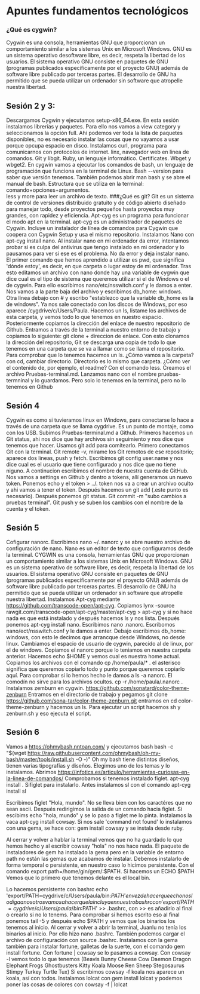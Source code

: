 # Apuntes fundamentos tecnológicos
### ¿Qué es cygwin? 
Cygwin es una consola, herramientas GNU que proporcionan un comportamiento similar a los sistemas Unix en Microsoft Windows. GNU es un sistema operativo desoftware libre, es decir, respeta la libertad de los usuarios. El sistema operativo GNU consiste en paquetes de GNU (programas publicados específicamente por el proyecto GNU) además de software libre publicado por terceras partes. El desarrollo de GNU ha permitido que se pueda utilizar un ordenador sin software que atropelle nuestra libertad.
## Sesión 2 y 3:
Descargamos Cygwin y ejecutamos setup-x86_64.exe. En esta sesión instalamos librerías y paquetes. Para ello nos vamos a view category y seleccionamos la opción full. Ahí podemos ver toda la lista de paquetes disponibles, no es necesario instalar las cosas que no vayamos a usar porque opcupa espacio en disco. Instalamos curl, programa para comunicarnos con protocolos de internet. linx, navegador web en linea de comandos. Git y libgit. Ruby, un lenguaje informático. Certificates. Wbget y wbget2.
En cygwin vamos a ejecutar los comandos de bash, un lenguaje de programación que funciona en la terminal de Linux. Bash --version para saber que versión tenemos. También podemos abrir man bash y se abre el manual de bash. 
Estructura que se utiliza en la terminal: comando+opciones+argumentos.   
less y more para leer un archivo de texto. 
###¿Qué es git? 
Git es un sistema de control de versiones distribuido gratuito y de código abierto diseñado para manejar todo, desde proyectos pequeños hasta proyectos muy grandes, con rapidez y eficiencia.
Apt-cyg es un programa para funcionar el modo apt en la terminal. apt-cyg es un administrador de paquetes de Cygwin. Incluye un instalador de línea de comandos para Cygwin que coopera con Cygwin Setup y usa el mismo repositorio.
Instalamos Nano con apt-cyg install nano. Al instalar nano en mi ordenador da error, intentamos probar si es culpa del antivirus que tengo instalado en mi ordenador y lo pausamos para ver si ese es el problema. No da error y deja instalar nano. 
El primer comando que hemos aprendido a utilizar es pwd, que significa 'dónde estoy', es decir, en que carpeta o lugar estoy de mi ordenador.  Tras esto editamos un archivo con nano donde hay una variable de cygwin que dice cual es el tipo de sistema que queremos utilizar si el de Windows o el de cygwin. Para ello escribimos nano/etc/nsswitch.conf y le damos a enter. Nos vamos a la parte baja del archivo y escribimos db_home: windows. Otra línea debajo con # y escribo "establezco que la variable db_home es la de windows". Ya nos sale conectado con los discos de Windows, por eso aparece /cygdrive/c/Users/Paula. Hacemos un ls, listame los archivos de esta carpeta, y vemos todo lo que tenemos en nuestro espacio.   
Posteriormente copiamos la dirección del enlace de nuestro repositorio de Github. Entramos a través de la terminal a nuestro entorno de trabajo y copiamos lo siguiente: git clone + direccion de enlace. Con esto clonamos la dirección del repositorio, Git se descarga una copia de todo lo que tenemos en una carpeta que se va a llamar como se llama el repositorio. Para comprobar que lo tenemos hacemos un ls. ¿Cómo vamos a la carpeta? con cd, cambiar directorio. Directorio es lo mismo que carpeta. 
¿Cómo ver el contenido de, por ejemplo, el readme? Con el comando less.
Creamos el archivo Pruebas-terminal.md. Lanzamos nano con el nombre pruebas-termninal y lo guardamos. Pero solo lo tenemos en la terminal, pero no lo tenemos en Github
## Sesión 4
Cygwin es como si tuvieramos linux en Windows, para conectarse lo hace a través de una carpeta que se llama cygdrive. Es un punto de montaje, como con los USB. Subimos Pruebas-terminal.md a Github. Primeros hacemos un Git status, ahi nos dice que hay archivos sin seguimiento y nos dice que tenemos que hacer. Usamos git add para comitearlo. Primero conectamos Git con la terminal. Git remote -v, mirame los Git remotos de ese repositorio; aparece dos lineas, push y fetch.
Escribimos git config user.name y nos dice cual es el usuario que tiene configurado y nos dice que no tiene niguno. A continucion escribimos el nombre de nuestra cuenta de GitHub. Nos vamos a settings en Github y dentro a tokens, allí generamos un nuevo token. Ponemos echo y el token > ../. token nos va a crear un archivo oculto y ahi vamos a tener el token. Después hacemos un git add (.este punto es necesario). Después ponemos git status. Git commit -m "subo cambios a pruebas terminal". Git push y se suben los cambios con el nombre de la cuenta y el token.
## Sesión 5
Cofigurar nanorc. Escribimos nano ~/. nanorc y se abre nuestro archivo de configuración de nano. Nano es un editor de texto que configuramos desde la terminal. CYGWIN es una consola, herramientas GNU que proporcionan un comportamiento similar a los sistemas Unix en Microsoft Windows. GNU es un sistema operativo de software libre, es decir, respeta la libertad de los usuarios. El sistema operativo GNU consiste en paquetes de GNU (programas publicados específicamente por el proyecto GNU) además de software libre publicado por terceras partes. El desarrollo de GNU ha permitido que se pueda utilizar un ordenador sin software que atropelle nuestra libertad.
Instalamos Apt-cyg mediante https://github.com/transcode-open/apt-cyg. Copiamos lynx -source rawgit.com/transcode-open/apt-cyg/master/apt-cyg > apt-cyg
 y si no hace nada es que está instalado y después hacemos ls y nos lista. Después ponemos apt-cyg install nano. Escribimos nano .nanorc. 
Escribomos nano/ect/nsswitch.conf y le damos a enter. Debajo escribimos db_home: windows, con esto le decimos que arrancque desde Windows, no desde linux. Cambiamos el espacio de usuario de cygwin, parecido al de linux, por el de windows. Copiamos el nanorc porque lo teniamos en nuestra carpeta anterior. Hacemos echo $HOME y vemos cual es nuestra home actual. Copiamos los archivos con el comando cp /home/paula/* . el asterisco significa que queremos copiarlo todo y punto porque queremos copiarlo aquí. Para comprobar si lo hemos hecho le damos a ls -a nanorc. El comodín no sirve para los archivos ocultos. cp -r /home/paula/.nanorc .
Instalamos zemburn en cygwin. https://github.com/sonatard/color-theme-zenburn Entramos en el directorio de trabajo y pegamos  git clone https://github.com/sona-tar/color-theme-zenburn.git entramos en cd color-theme-zenburn  y hacemos un ls. Para ejecutar un script hacemos sh y zenburn.sh y eso ejecuta el script. 
## Sesión 6
Vamos a https://ohmybash.nntoan.com/ y ejecutamos bash bash -c "$(wget https://raw.githubusercontent.com/ohmybash/oh-my-bash/master/tools/install.sh -O -)"
Oh my bash tiene distintos diseños, tienen varias tipografías y diseños. Elegimos uno de los temas y lo instalamos.
Abrimos https://infotics.es/articulo/herramientas-curiosas-en-la-linea-de-comandos/ Comprobamos si tenemos instalado figlet. apt-cyg install . Sifiglet para instalarlo. Antes instalamos sl con el comando apt-cyg install sl

Escribimos figlet "Hola, mundo". No se lleva bien con los caractéres que no sean ascii. Después redirigimos la salida de un comando hacia figlet. Si escibims echo "hola, mundo" y se lo paso a figlet me lo pinta. Instalamos la vaca apt-cyg install cowsay. Si nos sale 'command not found' lo instalamos con una gema, se hace con: gem install cowsay y se instala desde ruby. 

Al cerrar y volver a hablar la terminal vemos que no ha guardado lo que hemos hecho y al escribir cowsay "hola" no nos hace nada. El paquete de instaladores de gem ha instalado la gema pero en la variable de entorno path no están las gemas que acabamos de instalar. Debemos instalarlo de forma temporal o persistente, en nuestro caso lo hicimos persistente. Con el comando export path=/home/gin/gem/:$PATH. Si hacemos un ECHO $PATH Vemos que lo primero que tenemos delante es el local bin. 

Lo hacemos persistente con bashrc echo 'export/PATH=cygdrive/c/Users/paula/bin:$PATH' en vez de hacer que echo nos lo diga a nosotros vamos a hacer que la incluya en nuestro bashrc con 'export/PATH=cygdrive/c/Users/paula/bin:$PATH' >> .bashrc, con >> es añadirlo al final o crearlo si no lo tenems. Para comprobar si hemos escrito eso al final ponemos tail -5 y después echo $PATH y vemos que los binarios los tenemos al inicio. Al cerrar y volver a abrir la terminal, Juanlu no tenía los binarios al inicio. Por ello hizo nano .bashrc.
También podemos cargar el archivo de configuración con source .bashrc. 
Instalamos con la gema también para instalar fortune, galletas de la suerte, con el comando gem install fortune. Con fortune | cowsay se lo pasamos a cowsay. Con cowsay -l vemos todo lo que tenemos (Beavis Bunny Cheese Cow Daemon Dragon Elephant Frogs Ghostbusters Kitty Koala Moose Ren Sheep Stegosaurus Stimpy Turkey Turtle Tux)
Si escribimos cowsay -f koala nos aparece un koala, así con todos. Instalamos lolcat con gem install lolcat y podemos poner las cosas de colores con cowsay -f | lolcat
